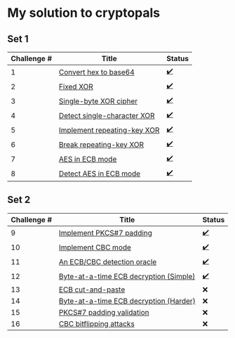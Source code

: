 # My solution to cryptopals

## Set 1

|Challenge #| Title | Status |
|-|-|-|
|1|[Convert hex to base64](https://cryptopals.com/sets/1/challenges/1)|[:heavy_check_mark:](src/bin/s1c1.rs)|
|2|[Fixed XOR](https://cryptopals.com/sets/1/challenges/2)|[:heavy_check_mark:](src/bin/s1c2.rs)|
|3|[Single-byte XOR cipher](https://cryptopals.com/sets/1/challenges/3)|[:heavy_check_mark:](src/bin/s1c3.rs)|
|4|[Detect single-character XOR](https://cryptopals.com/sets/1/challenges/4)|[:heavy_check_mark:](src/bin/s1c4.rs)|
|5|[Implement repeating-key XOR](https://cryptopals.com/sets/1/challenges/5)|[:heavy_check_mark:](src/bin/s1c5.rs)|
|6|[Break repeating-key XOR](https://cryptopals.com/sets/1/challenges/6)|[:heavy_check_mark:](src/bin/s1c6.rs)|
|7|[AES in ECB mode](https://cryptopals.com/sets/1/challenges/7)|[:heavy_check_mark:](src/bin/s1c7.rs)|
|8|[Detect AES in ECB mode](https://cryptopals.com/sets/1/challenges/8)|[:heavy_check_mark:](src/bin/s1c8.rs)|


## Set 2

|Challenge #| Title | Status |
|-|-|-|
|9|[Implement PKCS#7 padding](https://cryptopals.com/sets/2/challenges/9)|[:heavy_check_mark:](src/bin/s2c9.rs)|
|10|[Implement CBC mode](https://cryptopals.com/sets/2/challenges/10)|[:heavy_check_mark:](src/bin/s2c10.rs)|
|11|[An ECB/CBC detection oracle](https://cryptopals.com/sets/2/challenges/11)|[:heavy_check_mark:](src/bin/s2c11.rs)|
|12|[Byte-at-a-time ECB decryption (Simple)](https://cryptopals.com/sets/2/challenges/12)|[:heavy_check_mark:](src/bin/s2c12.rs)|
|13|[ECB cut-and-paste](https://cryptopals.com/sets/2/challenges/13)|:x:|
|14|[Byte-at-a-time ECB decryption (Harder)](https://cryptopals.com/sets/2/challenges/14)|:x:|
|15|[PKCS#7 padding validation](https://cryptopals.com/sets/2/challenges/15)|:x:|
|16|[CBC bitflipping attacks](https://cryptopals.com/sets/2/challenges/16)|:x:|
